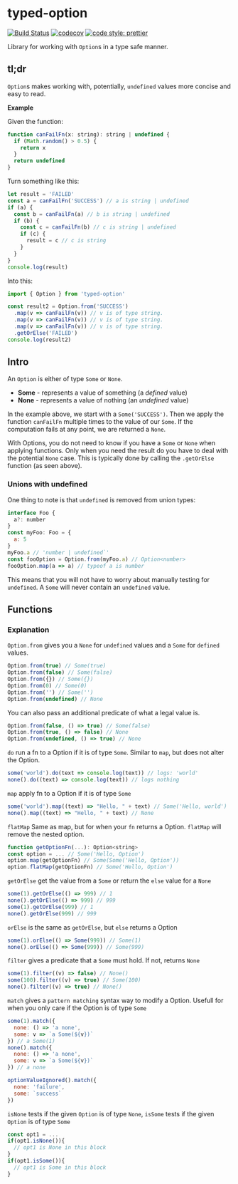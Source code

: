 # typed-option
[![Build Status](https://travis-ci.org/AndersCan/typed-option.svg?branch=master)](https://travis-ci.org/AndersCan/typed-option)
[![codecov](https://codecov.io/gh/AndersCan/typed-option/branch/master/graph/badge.svg)](https://codecov.io/gh/AndersCan/typed-option)
[![code style: prettier](https://img.shields.io/badge/code_style-prettier-ff69b4.svg)](https://github.com/prettier/prettier)

Library for working with `Option`s in a type safe manner.

## tl;dr
`Option`s makes working with, potentially, `undefined` values more concise and easy to read.

**Example**

Given the function:
```javascript
function canFailFn(x: string): string | undefined {
  if (Math.random() > 0.5) {
    return x
  }
  return undefined
}
```

Turn something like this:
```javascript
let result = 'FAILED'
const a = canFailFn('SUCCESS') // a is string | undefined
if (a) {
  const b = canFailFn(a) // b is string | undefined
  if (b) {
    const c = canFailFn(b) // c is string | undefined
    if (c) {
      result = c // c is string
    }
  }
}
console.log(result)
```

Into this:
```javascript
import { Option } from 'typed-option'

const result2 = Option.from('SUCCESS')
  .map(v => canFailFn(v)) // v is of type string.
  .map(v => canFailFn(v)) // v is of type string.
  .map(v => canFailFn(v)) // v is of type string.
  .getOrElse('FAILED')
console.log(result2)
```

## Intro
An `Option` is either of type `Some` or `None`.
* **Some** - represents a value of something (a *defined* value)
* **None** - represents a value of nothing (an *undefined* value)

In the example above, we start with a `Some('SUCCESS')`. Then we apply the function `canFailFn` multiple times to the value of our `Some`. If the computation fails at any point, we are returned a `None`.

With Options, you do not need to know if you have a `Some` or `None` when applying functions. Only when you need the result do you have to deal with the potential `None` case. This is typically done by calling the `.getOrElse` function (as seen above).

### Unions with undefined
One thing to note is that `undefined` is removed from union types:
```javascript
interface Foo {
  a?: number
}
const myFoo: Foo = {
  a: 5
}
myFoo.a // 'number | undefined`'
const fooOption = Option.from(myFoo.a) // Option<number>
fooOption.map(a => a) // typeof a is number
```
This means that you will not have to worry about manually testing for `undefined`. A `Some` will never contain an `undefined` value.
## Functions
### Explanation

`Option.from` gives you a `None` for `undefined` values and a `Some` for `defined` values.
```javascript
Option.from(true) // Some(true)
Option.from(false) // Some(false)
Option.from({}) // Some({})
Option.from(0) // Some(0)
Option.from('') // Some('')
Option.from(undefined) // None
```
You can also pass an additional predicate of what a legal value is.
```javascript
Option.from(false, () => true) // Some(false)
Option.from(true, () => false) // None
Option.from(undefined, () => true) // None

```

`do` run a fn to a Option if it is of type `Some`. Similar to `map`, but does not alter the Option.
```javascript
some('world').do(text => console.log(text)) // logs: 'world'
none().do((text) => console.log(text)) // logs nothing
```

`map` apply fn to a Option if it is of type `Some`
```javascript
some('world').map((text) => "Hello, " + text) // Some('Hello, world')
none().map((text) => "Hello, " + text) // None
```

`flatMap` Same as map, but for when your `fn` returns a Option. `flatMap` will remove the nested option.
```javascript
function getOptionFn(...): Option<string>
const option = ... // Some('Hello, Option')
option.map(getOptionFn) // Some(Some('Hello, Option'))
option.flatMap(getOptionFn) // Some('Hello, Option')
```

`getOrElse` get the value from a `Some` or return the `else` value for a `None`
```javascript
some(1).getOrElse(() => 999) // 1
none().getOrElse(() => 999) // 999
some(1).getOrElse(999) // 1
none().getOrElse(999) // 999
```

`orElse` is the same as `getOrElse`, but `else` returns a Option
```javascript
some(1).orElse(() => Some(999)) // Some(1)
none().orElse(() => Some(999)) // Some(999)
```

`filter` gives a predicate that a `Some` must hold. If not, returns `None`
```javascript
some(1).filter((v) => false) // None()
some(100).filter((v) => true) // Some(100)
none().filter((v) => true) // None()
```

`match` gives a `pattern matching` syntax way to modify a Option. Usefull for when you only care if the Option is of type `Some`
```javascript
some(1).match({
  none: () => 'a none',
  some: v => `a Some(${v})`
}) // a Some(1)
none().match({
  none: () => 'a none',
  some: v => `a Some(${v})`
}) // a none

optionValueIgnored().match({
  none: 'failure',
  some: `success`
})
```

`isNone` tests if the given `Option` is of type `None`,
`isSome` tests if the given `Option` is of type `Some`
```javascript
const opt1 = ...
if(opt1.isNone()){
  // opt1 is None in this block
}
if(opt1.isSome()){
  // opt1 is Some in this block
}
```